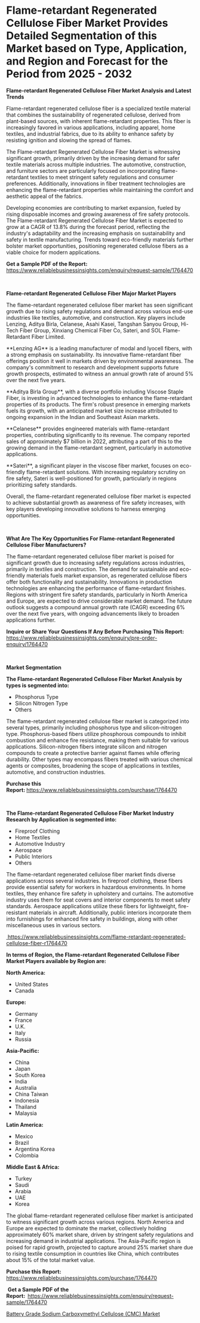 <p><h1>Flame-retardant Regenerated Cellulose Fiber Market Provides Detailed Segmentation of this Market based on Type, Application, and Region and Forecast for the Period from 2025 - 2032</h1></p><p><strong>Flame-retardant Regenerated Cellulose Fiber Market Analysis and Latest Trends</strong></p>
<p><p>Flame-retardant regenerated cellulose fiber is a specialized textile material that combines the sustainability of regenerated cellulose, derived from plant-based sources, with inherent flame-retardant properties. This fiber is increasingly favored in various applications, including apparel, home textiles, and industrial fabrics, due to its ability to enhance safety by resisting ignition and slowing the spread of flames.</p><p>The Flame-retardant Regenerated Cellulose Fiber Market is witnessing significant growth, primarily driven by the increasing demand for safer textile materials across multiple industries. The automotive, construction, and furniture sectors are particularly focused on incorporating flame-retardant textiles to meet stringent safety regulations and consumer preferences. Additionally, innovations in fiber treatment technologies are enhancing the flame-retardant properties while maintaining the comfort and aesthetic appeal of the fabrics.</p><p>Developing economies are contributing to market expansion, fueled by rising disposable incomes and growing awareness of fire safety protocols. The Flame-retardant Regenerated Cellulose Fiber Market is expected to grow at a CAGR of 13.8% during the forecast period, reflecting the industry's adaptability and the increasing emphasis on sustainability and safety in textile manufacturing. Trends toward eco-friendly materials further bolster market opportunities, positioning regenerated cellulose fibers as a viable choice for modern applications.</p></p>
<p><strong>Get a Sample PDF of the Report:&nbsp;</strong> <a href="https://www.reliablebusinessinsights.com/enquiry/request-sample/1764470?utm_campaign=2286&utm_medium=2&utm_source=Github&utm_content=ia&utm_term=15022025&utm_id=flame-retardant-regenerated-cellulose-fiber">https://www.reliablebusinessinsights.com/enquiry/request-sample/1764470</a></p>
<p>&nbsp;</p>
<p><strong>Flame-retardant Regenerated Cellulose Fiber Major Market Players</strong></p>
<p><p>The flame-retardant regenerated cellulose fiber market has seen significant growth due to rising safety regulations and demand across various end-use industries like textiles, automotive, and construction. Key players include Lenzing, Aditya Birla, Celanese, Asahi Kasei, Tangshan Sanyou Group, Hi-Tech Fiber Group, Xinxiang Chemical Fiber Co, Sateri, and SOL Flame-Retardant Fiber Limited.</p><p>**Lenzing AG** is a leading manufacturer of modal and lyocell fibers, with a strong emphasis on sustainability. Its innovative flame-retardant fiber offerings position it well in markets driven by environmental awareness. The company's commitment to research and development supports future growth prospects, estimated to witness an annual growth rate of around 5% over the next five years.</p><p>**Aditya Birla Group**, with a diverse portfolio including Viscose Staple Fiber, is investing in advanced technologies to enhance the flame-retardant properties of its products. The firm's robust presence in emerging markets fuels its growth, with an anticipated market size increase attributed to ongoing expansion in the Indian and Southeast Asian markets.</p><p>**Celanese** provides engineered materials with flame-retardant properties, contributing significantly to its revenue. The company reported sales of approximately $7 billion in 2022, attributing a part of this to the growing demand in the flame-retardant segment, particularly in automotive applications.</p><p>**Sateri**, a significant player in the viscose fiber market, focuses on eco-friendly flame-retardant solutions. With increasing regulatory scrutiny on fire safety, Sateri is well-positioned for growth, particularly in regions prioritizing safety standards.</p><p>Overall, the flame-retardant regenerated cellulose fiber market is expected to achieve substantial growth as awareness of fire safety increases, with key players developing innovative solutions to harness emerging opportunities.</p></p>
<p>&nbsp;</p>
<p><strong>What Are The Key Opportunities For Flame-retardant Regenerated Cellulose Fiber Manufacturers?</strong></p>
<p><p>The flame-retardant regenerated cellulose fiber market is poised for significant growth due to increasing safety regulations across industries, primarily in textiles and construction. The demand for sustainable and eco-friendly materials fuels market expansion, as regenerated cellulose fibers offer both functionality and sustainability. Innovations in production technologies are enhancing the performance of flame-retardant finishes. Regions with stringent fire safety standards, particularly in North America and Europe, are expected to drive considerable market demand. The future outlook suggests a compound annual growth rate (CAGR) exceeding 6% over the next five years, with ongoing advancements likely to broaden applications further.</p></p>
<p><strong>Inquire or Share Your Questions If Any Before Purchasing This Report:</strong> <a href="https://www.reliablebusinessinsights.com/enquiry/pre-order-enquiry/1764470?utm_campaign=2286&utm_medium=2&utm_source=Github&utm_content=ia&utm_term=15022025&utm_id=flame-retardant-regenerated-cellulose-fiber">https://www.reliablebusinessinsights.com/enquiry/pre-order-enquiry/1764470</a></p>
<p>&nbsp;</p>
<p><strong>Market Segmentation</strong></p>
<p><strong>The Flame-retardant Regenerated Cellulose Fiber Market Analysis by types is segmented into:</strong></p>
<p><ul><li>Phosphorus Type</li><li>Silicon Nitrogen Type</li><li>Others</li></ul></p>
<p><p>The flame-retardant regenerated cellulose fiber market is categorized into several types, primarily including phosphorus type and silicon-nitrogen type. Phosphorus-based fibers utilize phosphorous compounds to inhibit combustion and enhance fire resistance, making them suitable for various applications. Silicon-nitrogen fibers integrate silicon and nitrogen compounds to create a protective barrier against flames while offering durability. Other types may encompass fibers treated with various chemical agents or composites, broadening the scope of applications in textiles, automotive, and construction industries.</p></p>
<p><strong>Purchase this Report:&nbsp;</strong><a href="https://www.reliablebusinessinsights.com/purchase/1764470?utm_campaign=2286&utm_medium=2&utm_source=Github&utm_content=ia&utm_term=15022025&utm_id=flame-retardant-regenerated-cellulose-fiber">https://www.reliablebusinessinsights.com/purchase/1764470</a></p>
<p>&nbsp;</p>
<p><strong>The Flame-retardant Regenerated Cellulose Fiber Market Industry Research by Application is segmented into:</strong></p>
<p><ul><li>Fireproof Clothing</li><li>Home Textiles</li><li>Automotive Industry</li><li>Aerospace</li><li>Public Interiors</li><li>Others</li></ul></p>
<p><p>The flame-retardant regenerated cellulose fiber market finds diverse applications across several industries. In fireproof clothing, these fibers provide essential safety for workers in hazardous environments. In home textiles, they enhance fire safety in upholstery and curtains. The automotive industry uses them for seat covers and interior components to meet safety standards. Aerospace applications utilize these fibers for lightweight, fire-resistant materials in aircraft. Additionally, public interiors incorporate them into furnishings for enhanced fire safety in buildings, along with other miscellaneous uses in various sectors.</p></p>
<p><a href="https://www.reliablebusinessinsights.com/flame-retardant-regenerated-cellulose-fiber-r1764470?utm_campaign=2286&utm_medium=2&utm_source=Github&utm_content=ia&utm_term=15022025&utm_id=flame-retardant-regenerated-cellulose-fiber">&nbsp;https://www.reliablebusinessinsights.com/flame-retardant-regenerated-cellulose-fiber-r1764470</a></p>
<p><strong>In terms of Region, the Flame-retardant Regenerated Cellulose Fiber Market Players available by Region are:</strong></p>
<p>
    <p> <strong> North America: </strong>
        <ul>
            <li>United States</li>
            <li>Canada</li>
        </ul>
        </p> 
    <p> <strong> Europe: </strong>
        <ul>
            <li>Germany</li>
            <li>France</li>
            <li>U.K.</li>
            <li>Italy</li>
            <li>Russia</li>
        </ul>
        </p> 
    <p> <strong> Asia-Pacific: </strong>
        <ul>
            <li>China</li>
            <li>Japan</li>
            <li>South Korea</li>
            <li>India</li>
            <li>Australia</li>
            <li>China Taiwan</li>
            <li>Indonesia</li>
            <li>Thailand</li>
            <li>Malaysia</li>
        </ul>
        </p> 
    <p> <strong> Latin America: </strong>
        <ul>
            <li>Mexico</li>
            <li>Brazil</li>
            <li>Argentina Korea</li>
            <li>Colombia</li>
        </ul>
        </p> 
    <p> <strong> Middle East & Africa: </strong>
        <ul>
            <li>Turkey</li>
            <li>Saudi</li>
            <li>Arabia</li>
            <li>UAE</li>
            <li>Korea</li>
        </ul>
    </p>
    </p>
<p><p>The global flame-retardant regenerated cellulose fiber market is anticipated to witness significant growth across various regions. North America and Europe are expected to dominate the market, collectively holding approximately 60% market share, driven by stringent safety regulations and increasing demand in industrial applications. The Asia-Pacific region is poised for rapid growth, projected to capture around 25% market share due to rising textile consumption in countries like China, which contributes about 15% of the total market value.</p></p>
<p><strong>Purchase this Report: </strong><a href="https://www.reliablebusinessinsights.com/purchase/1764470?utm_campaign=2286&utm_medium=2&utm_source=Github&utm_content=ia&utm_term=15022025&utm_id=flame-retardant-regenerated-cellulose-fiber">https://www.reliablebusinessinsights.com/purchase/1764470</a></p>
<p>&nbsp;<strong>Get a Sample PDF of the Report:&nbsp;&nbsp;</strong><a href="https://www.reliablebusinessinsights.com/enquiry/request-sample/1764470?utm_campaign=2286&utm_medium=2&utm_source=Github&utm_content=ia&utm_term=15022025&utm_id=flame-retardant-regenerated-cellulose-fiber">https://www.reliablebusinessinsights.com/enquiry/request-sample/1764470</a></p>
<p><strong></strong></p>
<p><p><a href="https://github.com/triattwood9919/Market-Research-Report-List-1/blob/main/battery-grade-sodium-carboxymethyl-cellulose-cmc-market.md?utm_campaign=2286&utm_medium=2&utm_source=Github&utm_content=ia&utm_term=15022025&utm_id=flame-retardant-regenerated-cellulose-fiber">Battery Grade Sodium Carboxymethyl Cellulose (CMC) Market</a></p></p>